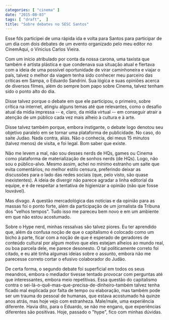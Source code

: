 ```yaml
---
categories: [ "cinema" ]
date: "2015-08-03"
tags: [ "draft",  ]
title: "Sobre debates no SESC Santos"
---
```

Esse fds participei de uma rápida ida e volta para Santos para participar
de um dia com dois debates de um evento organizado pelo meu editor no
CinemAqui, o Vinicius Carlos Vieira.

Com um início atribulado por conta da nossa carona, uma taxista que
também é artista plástica e que condenava sua situação atual e
flertava com a ideia de uma possível oportunidade de virar caminhoneira e
viajar o país, talvez o melhor da viagem tenha sido conhecer meu parceiro
das críticas em Sampa, o Eduardo Sandrini. Sua lógica e suas opiniões
acerca de diversos filmes, além do sempre bom papo sobre Cinema, talvez
tenham sido o ponto alto do dia.

Disse talvez porque o debate em que ele participou, o primeiro, sobre
crítica na internet, atingiu alguns temas até que relevantes, como
o desafio atual da mídia impressa -- e, claro, da mídia virtual --
em conseguir atrair a atenção de um público cada vez mais alheio à
cultura e à arte.

Disse talvez também porque, embora instigante, o debate logo denotou seu
objetivo paralelo em se tornar uma plataforma de publicidade. No caso,
do saite Judao. Nada contra, aliás. Não o conhecia, dei meus 15 minutos
(talvez menos) de visita, e foi legal. Bom saber que existe.

Não me levem a mal, não sou desses nerds de HQs, games ou Cinema como
plataforma de materialização de sonhos nerds (de HQs). Logo, não
sou o público-alvo. Mesmo assim, achei no mínimo estranho um saite
que evita comentários, no melhor estilo censura, preferindo deixar as
discussões para o lado das redes sociais (que, pelo visto, são quase
inexistentes). A ideia de divergir não parece agradar a linha editorial
da equipe, e é de respeitar a tentativa de higienizar a opinião (não
que fosse louvável).

Mas divago. A questão mercadológica das notícias e da opinião para
as massas foi o ponto forte, além da participação de um jornalista
da Tribuna dos "velhos tempos". Tudo isso me pareceu bem novo e em um
ambiente em que não estou acostumado.

Sobre o Hype nerd, minhas ressalvas são talvez piores. Eu ter aprendido
que, além da confusa noção de que o capitalismo é colocado como um
bicho à parte, ficar com a noção de que é esperado de geradores de
conteúdo cultural por algum motivo que eles estejam alheios ao mundo
real, ou boa parcela dele, me parece desonesto. O tal politicamente
correto foi citado, e eu até tinha algumas ideias sobre o assunto,
embora não me parecesse correto cortar o efusivo colaborador do Judão.

De certa forma, o segundo debate foi superficial em todos os seus
meandros, embora o mediador tivesse tentado provocar com perguntas até
que interessantes, embora meio repetitivas. Essa questão do capitalismo
contra o sei-lá-o-quê-mas-que-precisa-de-dinheiro-também talvez
tenha ficado mal explicada por falta de tempo ou elaboração, mas
também pode ser um trauma do pessoal de humanas, que estava acostumado
há quinze anos atrás, mas hoje vejo com estranheza. Male/male, uma
experiência diferente. Havia dito, para o Eduardo, se não me engano,
que experiências diferentes são positivas. Hoje, passado o "hype",
fico com minhas dúvidas.
